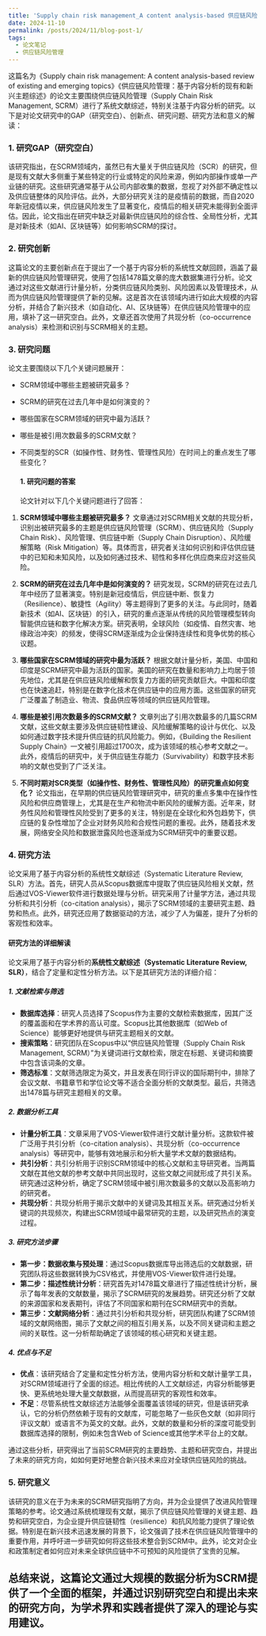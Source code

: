 ```yaml
---
title: 'Supply chain risk management_A content analysis-based 供应链风险管理_基于内容分析的现有和新兴主题综述'
date: 2024-11-10
permalink: /posts/2024/11/blog-post-1/
tags:
  - 论文笔记
  - 供应链风险管理
---
```

这篇名为《Supply chain risk management: A content analysis-based review of existing and emerging topics》《供应链风险管理：基于内容分析的现有和新兴主题综述》的论文主要围绕供应链风险管理（Supply Chain Risk Management, SCRM）进行了系统文献综述，特别关注基于内容分析的研究。以下是对论文研究中的GAP（研究空白）、创新点、研究问题、研究方法和意义的解读：

### 1. 研究GAP（研究空白）

该研究指出，在SCRM领域内，虽然已有大量关于供应链风险（SCR）的研究，但是现有文献大多侧重于某些特定的行业或特定的风险来源，例如内部操作或单一产业链的研究。这些研究通常基于从公司内部收集的数据，忽视了对外部不确定性以及供应链整体的风险评估。此外，大部分研究关注的是疫情前的数据，而自2020年新冠疫情以来，供应链风险发生了显著变化，疫情后的相关研究未能得到全面评估。因此，论文指出在研究中缺乏对最新供应链风险的综合性、全局性分析，尤其是对新技术（如AI、区块链等）如何影响SCRM的探讨。

### 2. 研究创新

这篇论文的主要创新点在于提出了一个基于内容分析的系统性文献回顾，涵盖了最新的供应链风险管理研究，使用了包括1478篇文章的庞大数据集进行分析。论文通过对这些文献进行计量分析，分类供应链风险类别、风险因素以及管理技术，从而为供应链风险管理提供了新的见解。这是首次在该领域内进行如此大规模的内容分析，并结合了新兴技术（如自动化、AI、区块链等）在供应链风险管理中的应用，填补了这一研究空白。此外，文章还首次使用了共现分析（co-occurrence analysis）来检测和识别与SCRM相关的主题。

### 3. 研究问题

论文主要围绕以下几个关键问题展开：

- SCRM领域中哪些主题被研究最多？

- SCRM的研究在过去几年中是如何演变的？

- 哪些国家在SCRM领域的研究中最为活跃？

- 哪些是被引用次数最多的SCRM文献？

- 不同类型的SCR（如操作性、财务性、管理性风险）在时间上的重点发生了哪些变化？
  
  #### 1. 研究问题的答案
  
  论文针对以下几个关键问题进行了回答：
1. **SCRM领域中哪些主题被研究最多？**
   文章通过对SCRM相关文献的共现分析，识别出被研究最多的主题是供应链风险管理（SCRM）、供应链风险（Supply Chain Risk）、风险管理、供应链中断（Supply Chain Disruption）、风险缓解策略（Risk Mitigation）等。具体而言，研究者关注如何识别和评估供应链中的已知和未知风险，以及如何通过技术、韧性和多样化供应商来应对这些风险。

2. **SCRM的研究在过去几年中是如何演变的？**
   研究发现，SCRM的研究在过去几年中经历了显著演变。特别是新冠疫情后，供应链中断、恢复力（Resilience）、敏捷性（Agility）等主题得到了更多的关注。与此同时，随着新技术（如AI、区块链）的引入，研究的重点逐渐从传统的风险管理模型转向智能供应链和数字化解决方案。研究表明，全球风险（如疫情、自然灾害、地缘政治冲突）的频发，使得SCRM逐渐成为企业保持连续性和竞争优势的核心议题。

3. **哪些国家在SCRM领域的研究中最为活跃？**
   根据文献计量分析，美国、中国和印度是SCRM研究中最为活跃的国家。美国的研究在数量和影响力上均居于领先地位，尤其是在供应链风险缓解和恢复力方面的研究贡献巨大。中国和印度也在快速追赶，特别是在数字化技术在供应链中的应用方面。这些国家的研究广泛覆盖了制造业、物流、食品供应等领域的供应链风险管理。

4. **哪些是被引用次数最多的SCRM文献？**
   文章列出了引用次数最多的几篇SCRM文献，这些文献主要涉及供应链韧性建设、风险缓解策略的设计与优化、以及如何通过数字技术提升供应链的抗风险能力。例如，《Building the Resilient Supply Chain》一文被引用超过1700次，成为该领域的核心参考文献之一。此外，疫情后的研究中，关于供应链生存能力（Survivability）和数字技术影响的文献也受到了广泛关注。

5. **不同时期对SCR类型（如操作性、财务性、管理性风险）的研究重点如何变化？**
   论文指出，在早期的供应链风险管理研究中，研究的重点多集中在操作性风险和供应商管理上，尤其是在生产和物流中断风险的缓解方面。近年来，财务性风险和管理性风险受到了更多的关注，特别是在全球化和外包趋势下，供应链的复杂性增加了企业对财务风险和合规性问题的重视。此外，随着技术发展，网络安全风险和数据泄露风险也逐渐成为SCRM研究中的重要议题。

### 4. 研究方法

论文采用了基于内容分析的系统性文献综述（Systematic Literature Review, SLR）方法。首先，研究人员从Scopus数据库中提取了供应链风险相关文献，然后通过VOS-Viewer软件进行数据处理与分析。研究采用了计量学方法，通过共现分析和共引分析（co-citation analysis），揭示了SCRM领域的主要研究主题、趋势和热点。此外，研究还应用了数据驱动的方法，减少了人为偏差，提升了分析的客观性和效率。

#### 研究方法的详细解读

论文采用了基于内容分析的**系统性文献综述（Systematic Literature Review, SLR）**，结合了定量和定性分析方法。以下是其研究方法的详细介绍：

##### 1. **文献检索与筛选**

- **数据库选择**：研究人员选择了Scopus作为主要的文献检索数据库，因其广泛的覆盖面和在学术界的高认可度。Scopus比其他数据库（如Web of Science）能够更好地提供与研究主题相关的文献。
- **搜索策略**：研究团队在Scopus中以“供应链风险管理（Supply Chain Risk Management, SCRM）”为关键词进行文献检索，限定在标题、关键词和摘要中包含该词条的文章。
- **筛选标准**：文献筛选限定为英文，并且发表在同行评议的国际期刊中，排除了会议文献、书籍章节和学位论文等不适合全面分析的文献类型。最后，共筛选出1478篇与研究主题相关的文章。

##### 2. **数据分析工具**

- **计量分析工具**：文章采用了VOS-Viewer软件进行文献计量分析。这款软件被广泛用于共引分析（co-citation analysis）、共现分析（co-occurrence analysis）等研究中，能够有效地展示和分析大量学术文献的数据结构。
- **共引分析**：共引分析用于识别SCRM领域中的核心文献和主导研究者。当两篇文献在其他文献的参考文献中共同出现时，这些文献之间就形成了共引关系。研究通过这种分析，确定了SCRM领域中被引用次数最多的文献以及高影响力的研究者。
- **共现分析**：共现分析用于揭示文献中的关键词及其相互关系。研究通过分析关键词的共现频次，构建出SCRM领域中最常研究的主题，以及研究热点的演变过程。

##### 3. **研究方法步骤**

- **第一步：数据收集与预处理**：通过Scopus数据库导出筛选后的文献数据，研究团队将这些数据转换为CSV格式，并使用VOS-Viewer软件进行处理。
- **第二步：描述性统计分析**：研究首先对1478篇文章进行了描述性统计分析，展示了每年发表的文献数量，揭示了SCRM研究的发展趋势。研究还分析了文献的来源国家和发表期刊，评估了不同国家和期刊在SCRM研究中的贡献。
- **第三步：文献网络分析**：通过共引分析和共现分析，研究团队构建了SCRM领域的文献网络图，揭示了文献之间的相互引用关系，以及不同关键词和主题之间的关联性。这一分析帮助确定了该领域的核心研究和关键主题。

##### 4. **优点与不足**

- **优点**：该研究结合了定量和定性分析方法，使用内容分析和文献计量学工具，对SCRM领域进行了全面的综述。相比传统的人工文献综述，内容分析能够更快、更系统地处理大量文献数据，从而提高研究的客观性和效率。
- **不足**：尽管系统性文献综述方法能够全面覆盖该领域的研究，但是该研究承认，它的分析仍然依赖于现有的文献库，可能忽略了一些灰色文献（如非同行评议文献）或语言不为英文的文献。此外，文献的数量和分析的深度可能受到数据库选择的限制，例如未包含Web of Science或其他学术平台上的文献。

通过这些分析，研究得出了当前SCRM研究的主要趋势、主题和研究空白，并提出了未来的研究方向，如如何更好地整合新兴技术来应对全球供应链风险的挑战。

### 5. 研究意义

该研究的意义在于为未来的SCRM研究指明了方向，并为企业提供了改进风险管理策略的参考。论文通过系统梳理现有文献，揭示了供应链风险管理的关键主题、趋势和研究空白，为企业提升供应链韧性（resilience）和抗风险能力提供了理论依据。特别是在新兴技术迅速发展的背景下，论文强调了技术在供应链风险管理中的重要作用，并呼吁进一步研究如何将这些技术整合到SCRM中。此外，论文对企业和政策制定者如何应对未来全球供应链中不可预知的风险提供了宝贵的见解。

总结来说，这篇论文通过大规模的数据分析为SCRM提供了一个全面的框架，并通过识别研究空白和提出未来的研究方向，为学术界和实践者提供了深入的理论与实用建议。
---